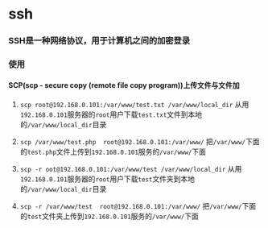 # ssh

###  SSH是一种网络协议，用于计算机之间的加密登录



### 使用

#### SCP(scp - secure copy (remote file copy program))上传文件与文件加

1. `scp root@192.168.0.101:/var/www/test.txt /var/www/local_dir`
从用`192.168.0.101`服务器的`root`用户下载`test.txt`文件到本地的`/var/www/local_dir`目录

2.  `scp /var/www/test.php  root@192.168.0.101:/var/www/`
把`/var/www/`下面的`test.php`文件上传到`192.168.0.101`服务的`/var/www/`下面

3. `scp -r oot@192.168.0.101:/var/www/test /var/www/local_dir`
从用`192.168.0.101`服务器的`root`用户下载`test`文件夹到本地的`/var/www/local_dir`目录


4.  `scp -r /var/www/test  root@192.168.0.101:/var/www/`
把`/var/www/`下面的`test`文件夹上传到`192.168.0.101`服务的`/var/www/`下面
